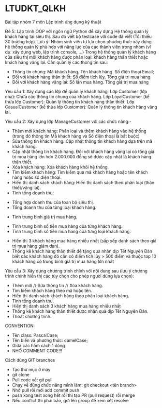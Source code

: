 # LTUDKT_QLKH
Bài tập nhóm 7 môn Lập trình ứng dụng kỹ thuật

Đề 5: Lập trình OOP với ngôn ngữ Python để xây dựng Hệ thống quản lý khách hàng tại siêu thị. Sau đó viết bộ testcase với code đã viết (Tối thiểu 30 trường hợp).
Lưu ý: Nhóm sinh viên tự lựa chọn phương thức xây dựng hệ thống quản lý phù hợp với năng lực của các thành viên trong nhóm (ví dụ: xây dựng web, lập trình console, ...)
Trong hệ thống quản lý khách hàng của siêu thị mỗi khách hàng được phân loại: khách hàng thân thiết hoặc khách hàng vãng lai. Cần quản lý các thông tin sau:
- Thông tin chung: Mã khách hàng. Tên khách hàng. Số điện thoại Email; 
- Đối với khách hàng thân thiết: Số điểm tích lũy, Tổng giá trị mua hàng 
- Đối với khách hàng vãng lai: Số lần mua hàng. Tổng giá trị mua hàng

Yêu cầu 1: Xây dựng các lớp để quản lý khách hàng:
Lớp Customer (lớp cha): Chứa các thông tin chung của khách hàng.
Lớp LoyalCustomer (kế thừa lớp Customer): Quản lý thông tin khách hàng thân thiết. Lớp CasualCustomer (kế thừa lớp Customer): Quản lý thông tin khách hàng vãng lai. 

Yêu cầu 2: Xây dựng lớp ManageCustomer với các chức năng:-
- Thêm mới khách hàng: Phân loại và thêm khách hàng vào hệ thống (trong đó thông tin Mã khách hàng và Số điện thoại là bắt buộc)
- Sửa thông tin khách hàng. Cập nhật thông tin khách hàng dựa trên mã khách hàng.
- Cập nhật thông tin khách hàng. Đối với khách hàng vãng lai có tổng giá trị mua hàng lớn hơn 2.000.000 đồng sẽ được cập nhật là khách hàng thân thiết.
- Xóa khách hàng: Xóa khách hàng khỏi hệ thống.
- Tìm kiếm khách hàng: Tìm kiếm qua mã khách hàng hoặc tên khách hàng hoặc số điện thoại.
- Hiển thị danh sách khách hàng: Hiển thị danh sách theo phân loại (thân thiết/vãng lai). 
- Tính tổng doanh thu:
+ Tổng hợp doanh thu của toàn bộ siêu thị.
+ Tổng doanh thu của từng loại khách hàng.
- Tính trung bình giá trị mua hàng.
+ Tính trung bình số tiền mua hàng của từng khách hàng.
+ Tính trung bình số tiền mua hàng của từng loại khách hàng.
- Hiển thị 3 khách hàng mua hàng nhiều nhất (sắp xếp danh sách theo giá trị mua hàng giảm dan).
- Thống kê khách hàng thân thiết để tặng quà nhân dịp Tết Nguyên Đán biết các khách hàng đó cần có điểm tích lũy > 500 điểm và thuộc top 10 khách hàng có trung bình giá trị mua hàng lớn nhất

Yêu cầu 3: Xây dựng chương trình chính với nội dung sau (lưu ý chương trình chính hiến thị các tùy chọn cho phép người dùng lựa chọn):
- Thêm mới // Sửa thông tin // Xóa khách hàng.
- Tìm kiếm khách hàng theo mã hoặc tên.
- Hiển thị danh sách khách hàng theo phân loại khách hàng.
- Tính tổng doanh thu.
- Hiển thị danh sách 3 khách hàng mua hàng nhiều nhất
- Thống kê khách hàng thân thiết được nhận quà dịp Tết Nguyên Đán.
- Thoát chương trình.

CONVENTION:
- Tên class: PascalCase;
- Tên biến và phương thức: camelCase;
- Giữa các hàm cách 1 dòng
- NHỚ COMMENT CODE!!!

Cách dùng GIT branches
- Tạo thư mục ở máy
- git clone <link repo>
- Pull code về: git pull
- Chạy về đúng chức năng mình làm: git checkout <tên branch>
- Nhớ pull rồi mới add commit push
- push xong test xong hết rồi thì tạo PR (pull request) rồi merge
- Nếu conflict thì phải báo, gửi lên group để xem xét resolve